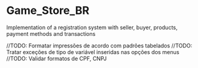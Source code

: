 # Game_Store_BR
Implementation of a registration system with seller, buyer, products,  payment methods and transactions

//TODO: Formatar impressões de acordo com padrões tabelados
//TODO: Tratar exceções de tipo de variável inseridas nas opções dos menus
//TODO: Validar formatos de CPF, CNPJ
